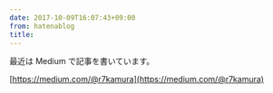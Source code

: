 ```yaml
---
date: 2017-10-09T16:07:43+09:00
from: hatenablog
title: 
---
```

最近は Medium で記事を書いています。

[https://medium.com/@r7kamura](https://medium.com/@r7kamura)

